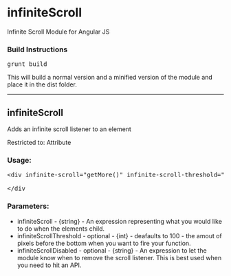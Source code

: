 infiniteScroll
===============

Infinite Scroll Module for Angular JS

### Build Instructions

<pre>
grunt build
</pre>

This will build a normal version and a minified version of the module and place it in the dist folder.

---------------

## infiniteScroll

Adds an infinite scroll listener to an element

Restricted to: Attribute

### Usage:

<pre>
&lt;div infinite-scroll="getMore()" infinite-scroll-threshold="200">

&lt;/div
</pre>

### Parameters:

- infiniteScroll - {string} - An expression representing what you would like to do when the elements child.
- infiniteScrollThreshold - optional - {int} - deafaults to 100 - the amout of pixels before the bottom when you want to fire your function.
- infiniteScrollDisabled - optional - {string} - An expression to let the module know when to remove the scroll listener. This is best used when you need to hit an API.
